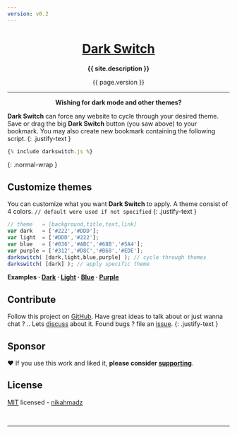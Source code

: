 ```yaml
---
version: v0.2
---
```

<div class="hero-1">
<h1 align="center" class="-title">
<a class="darkswitch" href="{% include darkswitch.js %}">Dark Switch</a>
</h1>
<p align="center" class="-desc"><b>{{ site.description }}</b></p>
<div class="-verpos"><div class="-ver" align="center">{{ page.version }}</div></div>
</div>
<script src="{{ site.github.url }}/assets/js/darkswitch.js?v={{ site.github.build_revision }}"></script>

***

<p align="center"><b>Wishing for dark mode and other themes?</b></p>

**Dark Switch** can force any website to cycle through your desired theme.
Save or drag the big **Dark Switch** button (you saw above) to your bookmark.
You may also create new bookmark containing the following script.
{: .justify-text }

```js
{% include darkswitch.js %}
```
{: .normal-wrap }

## Customize themes

You can customize what you want **Dark Switch** to apply.
A theme consist of 4 colors. `// default were used if not specified`
{: .justify-text }

```js
// theme   = [background,title,text,link]
var dark   = ['#222','#DDD'];
var light  = ['#DDD','#222'];
var blue   = ['#036','#ABC','#68B','#5A4'];
var purple = ['#312','#D8C','#B68','#EDE'];
darkswitch( [dark,light,blue,purple] ); // cycle through themes
darkswitch( [dark] ); // apply specific theme

```
<script>
var dark   = ['#222','#DDD'];
var light  = ['#DDD','#222'];
var blue   = ['#036','#ABC','#68B','#5A4'];
var purple = ['#312','#D8C','#B68','#EDE'];
</script>
<p><b>Examples
&middot; <a href="#" onclick="event.preventDefault();darkswitch([dark])">Dark</a>
&middot; <a href="#" onclick="event.preventDefault();darkswitch([light])">Light</a>
&middot; <a href="#" onclick="event.preventDefault();darkswitch([blue])">Blue</a>
&middot; <a href="#" onclick="event.preventDefault();darkswitch([purple])">Purple</a>
</b></p>

## Contribute

Follow this project on [GitHub][github].
Have great ideas to talk about or just wanna chat ? .. Lets [discuss][] about it.
Found bugs ? file an [issue][].
{: .justify-text }

[github]: https://github.com/nikahmadz/dark-switch/ "Follow this project"
[discuss]: https://github.com/nikahmadz/dark-switch/discussions "Go to Discussions"
[issue]: https://github.com/nikahmadz/dark-switch/issues "Go to Issues"

## Sponsor

❤️ If you use this work and liked it, **please consider [supporting][pay]**.

[pay]: https://nikahmadz.github.io/#!pay "See payment options"

## License

[MIT][] licensed - [nikahmadz][]

[MIT]: https://github.com/nikahmadz/dark-switch/blob/main/LICENSE "View license"
[nikahmadz]: https://nikahmadz.github.io "Visit my website"

&nbsp;

***
